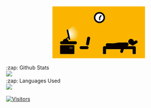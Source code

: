 <p align="center" width="100%">
    <img width="50%" src="https://github.com/byRo0t96/byRo0t96/blob/main/images/r_208664_Bvxd5.gif"> 



  <summary>:zap: Github Stats</summary>
  <img src="https://github-readme-stats.vercel.app/api?username=byro0t96&&show_icons=true&title_color=222222&icon_color=03A87C&text_color=333333&bg_color=ffffff">

  <summary>:zap: Languages Used</summary>
  <img src="https://github-readme-stats.vercel.app/api/top-langs/?username=byro0t96&layout=compact&bg_color=ffffff&text_color=333333">


<br/>
<!--details-->

[![Visitors](https://visitor-badge.glitch.me/badge?page_id=github/byro0t96)](https://github.com/byro0t96)
</p>
